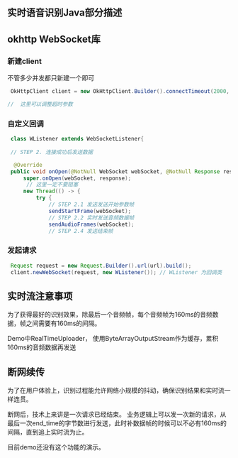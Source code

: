 ## 实时语音识别Java部分描述



## okhttp WebSocket库

### 新建client

不管多少并发都只新建一个即可

```java
 OkHttpClient client = new OkHttpClient.Builder().connectTimeout(2000, TimeUnit.MILLISECONDS).build(); 

//  这里可以调整超时参数
```



### 自定义回调

```java
 class WListener extends WebSocketListener{
 
 // STEP 2. 连接成功后发送数据

  @Override
 public void onOpen(@NotNull WebSocket webSocket, @NotNull Response response) {
     super.onOpen(webSocket, response);
      // 这里一定不要阻塞
     new Thread(() -> {
         try {
             // STEP 2.1 发送发送开始参数帧
             sendStartFrame(webSocket);
             // STEP 2.2 实时发送音频数据帧
             sendAudioFrames(webSocket);
             // STEP 2.4 发送结束帧
```



### 发起请求

```java
 Request request = new Request.Builder().url(url).build();
 client.newWebSocket(request, new WListener()); // WListener 为回调类
```



## 实时流注意事项

为了获得最好的识别效果，除最后一个音频帧，每个音频帧为160ms的音频数据，帧之间需要有160ms的间隔。

Demo中RealTimeUploader， 使用ByteArrayOutputStream作为缓存，累积160ms的音频数据再发送



## 断网续传

为了在用户体验上，识别过程能允许网络小规模的抖动，确保识别结果和实时流一样连贯。 

断网后，技术上来讲是一次请求已经结束。 业务逻辑上可以发一次新的请求，从最后一次end_time的字节数进行发送，此时补数据帧的时候可以不必有160ms的间隔，直到追上实时流为止。

目前demo还没有这个功能的演示。